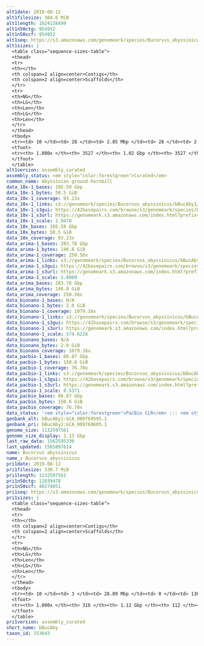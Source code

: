```yaml
---
alt1date: 2019-08-12
alt1filesize: 304.6 MiB
alt1length: 1024138499
alt1n50ctg: 954952
alt1n50scf: 954952
alt1seq: https://s3.amazonaws.com/genomeark/species/Bucorvus_abyssinicus/bBucAby1/assembly_curated/bBucAby1.alt.cur.20190812.fasta.gz
alt1sizes: |
  <table class="sequence-sizes-table">
  <thead>
  <tr>
  <th></th>
  <th colspan=2 align=center>Contigs</th>
  <th colspan=2 align=center>Scaffolds</th>
  </tr>
  <tr>
  <th>NG</th>
  <th>LG</th>
  <th>Len</th>
  <th>LG</th>
  <th>Len</th>
  </tr>
  </thead>
  <tbody>
  <tr><td> 10 </td><td> 28 </td><td> 2.85 Mbp </td><td> 28 </td><td> 2.85 Mbp </td></tr>  <tr><td> 20 </td><td> 71 </td><td> 1.96 Mbp </td><td> 71 </td><td> 1.96 Mbp </td></tr>  <tr><td> 30 </td><td> 130 </td><td> 1.50 Mbp </td><td> 130 </td><td> 1.50 Mbp </td></tr>  <tr><td> 40 </td><td> 206 </td><td> 1.21 Mbp </td><td> 206 </td><td> 1.21 Mbp </td></tr>  <tr style="background-color:#cccccc;"><td> 50 </td><td> 303 </td><td> 0.95 Mbp </td><td> 303 </td><td> 0.95 Mbp </td></tr>  <tr><td> 60 </td><td> 422 </td><td> 0.76 Mbp </td><td> 422 </td><td> 0.76 Mbp </td></tr>  <tr><td> 70 </td><td> 579 </td><td> 0.56 Mbp </td><td> 579 </td><td> 0.56 Mbp </td></tr>  <tr><td> 80 </td><td> 798 </td><td> 378.57 Kbp </td><td> 798 </td><td> 378.57 Kbp </td></tr>  <tr><td> 90 </td><td> 1210 </td><td> 141.70 Kbp </td><td> 1210 </td><td> 141.70 Kbp </td></tr>  <tr><td> 100 </td><td> 3526 </td><td> 524  bp </td><td> 3526 </td><td> 524  bp </td></tr>  </tbody>
  <tfoot>
  <tr><th> 1.000x </th><th> 3527 </th><th> 1.02 Gbp </th><th> 3527 </th><th> 1.02 Gbp </th></tr>
  </tfoot>
  </table>
alt1version: assembly_curated
assembly_status: <em style="color:forestgreen">Curated</em>
common_name: Abyssinian ground-hornbill
data_10x-1_bases: 105.59 Gbp
data_10x-1_bytes: 50.5 GiB
data_10x-1_coverage: 93.23x
data_10x-1_links: s3://genomeark/species/Bucorvus_abyssinicus/bBucAby1/genomic_data/10x/<br>
data_10x-1_s3gui: https://42basepairs.com/browse/s3/genomeark/species/Bucorvus_abyssinicus/bBucAby1/genomic_data/10x/
data_10x-1_s3url: https://genomeark.s3.amazonaws.com/index.html?prefix=species/Bucorvus_abyssinicus/bBucAby1/genomic_data/10x/
data_10x-1_scale: 1.9478
data_10x_bases: 105.59 Gbp
data_10x_bytes: 50.5 GiB
data_10x_coverage: 93.23x
data_arima-1_bases: 283.78 Gbp
data_arima-1_bytes: 146.8 GiB
data_arima-1_coverage: 250.56x
data_arima-1_links: s3://genomeark/species/Bucorvus_abyssinicus/bBucAby1/genomic_data/arima/<br>
data_arima-1_s3gui: https://42basepairs.com/browse/s3/genomeark/species/Bucorvus_abyssinicus/bBucAby1/genomic_data/arima/
data_arima-1_s3url: https://genomeark.s3.amazonaws.com/index.html?prefix=species/Bucorvus_abyssinicus/bBucAby1/genomic_data/arima/
data_arima-1_scale: 1.8009
data_arima_bases: 283.78 Gbp
data_arima_bytes: 146.8 GiB
data_arima_coverage: 250.56x
data_bionano-1_bases: N/A
data_bionano-1_bytes: 2.0 GiB
data_bionano-1_coverage: 1079.16x
data_bionano-1_links: s3://genomeark/species/Bucorvus_abyssinicus/bBucAby1/genomic_data/bionano/<br>
data_bionano-1_s3gui: https://42basepairs.com/browse/s3/genomeark/species/Bucorvus_abyssinicus/bBucAby1/genomic_data/bionano/
data_bionano-1_s3url: https://genomeark.s3.amazonaws.com/index.html?prefix=species/Bucorvus_abyssinicus/bBucAby1/genomic_data/bionano/
data_bionano-1_scale: 574.6226
data_bionano_bases: N/A
data_bionano_bytes: 2.0 GiB
data_bionano_coverage: 1079.16x
data_pacbio-1_bases: 86.87 Gbp
data_pacbio-1_bytes: 150.6 GiB
data_pacbio-1_coverage: 76.70x
data_pacbio-1_links: s3://genomeark/species/Bucorvus_abyssinicus/bBucAby1/genomic_data/pacbio/<br>
data_pacbio-1_s3gui: https://42basepairs.com/browse/s3/genomeark/species/Bucorvus_abyssinicus/bBucAby1/genomic_data/pacbio/
data_pacbio-1_s3url: https://genomeark.s3.amazonaws.com/index.html?prefix=species/Bucorvus_abyssinicus/bBucAby1/genomic_data/pacbio/
data_pacbio-1_scale: 0.5371
data_pacbio_bases: 86.87 Gbp
data_pacbio_bytes: 150.6 GiB
data_pacbio_coverage: 76.70x
data_status: '<em style="color:forestgreen">PacBio CLR</em> ::: <em style="color:forestgreen">10x</em> ::: <em style="color:forestgreen">Arima</em>'
genbank_alt: bBucAby1:GCA_009769595.1
genbank_pri: bBucAby1:GCA_009769605.1
genome_size: 1132597561
genome_size_display: 1.13 Gbp
last_raw_data: 1562595330
last_updated: 1565897614
name: Bucorvus abyssinicus
name_: Bucorvus_abyssinicus
pri1date: 2019-08-12
pri1filesize: 330.7 MiB
pri1length: 1132597561
pri1n50ctg: 12039478
pri1n50scf: 40274051
pri1seq: https://s3.amazonaws.com/genomeark/species/Bucorvus_abyssinicus/bBucAby1/assembly_curated/bBucAby1.pri.cur.20190812.fasta.gz
pri1sizes: |
  <table class="sequence-sizes-table">
  <thead>
  <tr>
  <th></th>
  <th colspan=2 align=center>Contigs</th>
  <th colspan=2 align=center>Scaffolds</th>
  </tr>
  <tr>
  <th>NG</th>
  <th>LG</th>
  <th>Len</th>
  <th>LG</th>
  <th>Len</th>
  </tr>
  </thead>
  <tbody>
  <tr><td> 10 </td><td> 3 </td><td> 28.89 Mbp </td><td> 0 </td><td> 136.45 Mbp </td></tr>  <tr><td> 20 </td><td> 7 </td><td> 25.33 Mbp </td><td> 2 </td><td> 81.18 Mbp </td></tr>  <tr><td> 30 </td><td> 12 </td><td> 19.55 Mbp </td><td> 3 </td><td> 62.19 Mbp </td></tr>  <tr><td> 40 </td><td> 19 </td><td> 14.06 Mbp </td><td> 5 </td><td> 45.44 Mbp </td></tr>  <tr style="background-color:#cccccc;"><td> 50 </td><td> 28 </td><td style="background-color:#88ff88;"> 12.04 Mbp </td><td> 8 </td><td style="background-color:#88ff88;"> 40.27 Mbp </td></tr>  <tr><td> 60 </td><td> 39 </td><td> 8.76 Mbp </td><td> 11 </td><td> 34.10 Mbp </td></tr>  <tr><td> 70 </td><td> 54 </td><td> 6.67 Mbp </td><td> 16 </td><td> 22.49 Mbp </td></tr>  <tr><td> 80 </td><td> 74 </td><td> 4.89 Mbp </td><td> 21 </td><td> 18.03 Mbp </td></tr>  <tr><td> 90 </td><td> 102 </td><td> 3.10 Mbp </td><td> 28 </td><td> 14.66 Mbp </td></tr>  <tr><td> 100 </td><td> 315 </td><td> 802  bp </td><td> 111 </td><td> 2.79 Kbp </td></tr>  </tbody>
  <tfoot>
  <tr><th> 1.000x </th><th> 316 </th><th> 1.12 Gbp </th><th> 112 </th><th> 1.13 Gbp </th></tr>
  </tfoot>
  </table>
pri1version: assembly_curated
short_name: bBucAby
taxon_id: 153643
---
```

